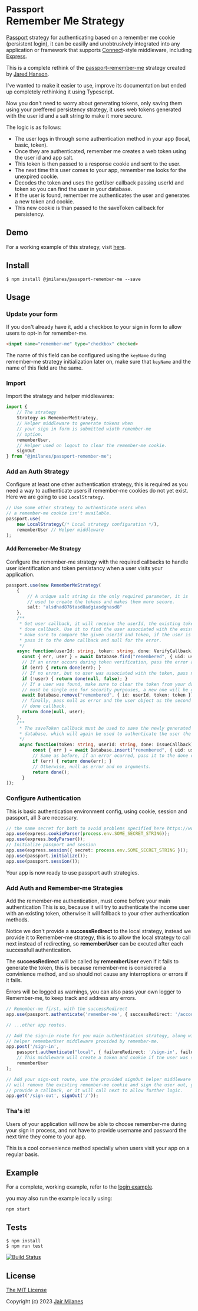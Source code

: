 <h1>
<small style="display: block">Passport</small>
Remember Me Strategy
</h1>

[Passport](http://passportjs.org/) strategy for authenticating based on a remember me cookie (persistent login), it can be easilly and unobtrusively integrated into any application
or framework that supports [Connect](http://www.senchalabs.org/connect/)-style middleware, including [Express](http://expressjs.com/).

This is a complete rethink of the [passport-remember-me](https://github.com/jaredhanson/passport-remember-me) strategy created by [Jared Hanson](https://github.com/jaredhanson).

I've wanted to make it easier to use, improve its documentation but ended up completely rethinking it using Typescript.

Now you don't need to worry about generating tokens, only saving them using your preffered persistency strategy, it uses web tokens generated with the user id and a salt string to make it more secure.

The logic is as follows:

- The user logs in through some authentication method in your app (local, basic, token).
- Once they are authenticated, remember me creates a web token using the user id and app salt.
- This token is then passed to a response cookie and sent to the user.
- The next time this user comes to your app, remember me looks for the unexpired cookie.
- Decodes the token and uses the getUser callback passing userId and token so you can find the user in your database.
- If the user is found, remember me authenticates the user and generates a new token and cookie.
- This new cookie is than passed to the saveToken callback for persistency.

## Demo

For a working example of this strategy, visit [here](https://remember-me-strategy.onrender.com).

## Install

```shell
$ npm install @jmilanes/passport-remember-me --save
```

## Usage

### Update your form

If you don't already have it, add a checkbox to your sign in form to allow users to opt-in for remember-me.

```html
<input name="remember-me" type="checkbox" checked>
```

The name of this field can be configured using the `keyName` during remember-me strategy initialization later on, make sure that `keyName` and the name of this field are the same.


### Import

Import the strategy and helper middlewares:

```typescript
import {
    // The strategy
    Strategy as RememberMeStrategy,
    // Helper middleware to generate tokens when
    // your sign in form is submitted wioth remember-me
    // option.
    rememberUser,
    // Helper used on logout to clear the remember-me cookie.
    signOut
} from "@jmilanes/passport-remember-me";
```

### Add an Auth Strategy

Configure at least one other authentication strategy, this is required as you need a way to authenticate users if remember-me cookies do not yet exist.
Here we are going to use `LocalStrategy`.

```typescript
// Use some other strategy to authenticate users when
// a remember-me cookie isn't available.
passport.use(
    new LocalStrategy(/* Local strategy configuration */),
    rememberUser // Helper middleware
);
```

#### Add Rememeber-Me Strategy

Configure the remember-me strategy with the required callbacks to handle user identification and token persistancy when a user visits your application.

```typescript
passport.use(new RememberMeStrategy(
    {
        // A unique salt string is the only required parameter, it is
        // used to create the tokens and makes them more secure.
        salt: "alsdhad876tasd8adgiasdghasd8"
    },
    /**
     * Get user callback, it will receive the userId, the existing token and a 
     * done callback. Use it to find the user associated with the existing token,
     * make sure to compare the given userId and token, if the user is found,
     * pass it to the done callback and null for the error.
     */
    async function(userId: string, token: string, done: VerifyCallback) {
      const { err, user } = await Database.find("remembered", { uid: userId, token: token });
      // If an error occurs during token verification, pass the error as first argument to done
      if (err) { return done(err); }
      // If no error, but no user was associated with the token, pass null as error and false as user
      if (!user) { return done(null, false); }
      // If a user was found, make sure to clear the token from your database, tokens
      // must be single use for security purpouses, a new one will be generated.
      await Database.remove("remembered", { id: userId, token: token });
      // finally, pass null as error and the user object as the second argument to the
      // done callback.
      return done(null, user);
    },
    /**
     * The saveToken callback must be used to save the newly generated token in your
     * database, which will again be used to authenticate the user the next time around.
     */
     async function(token: string, userId: string, done: IssueCallback) {
          const { err } = await Database.insert("remembered", { uid: userId, token: token });
          // Same as before, if an error ocurred, pass it to the done callback
          if (err) { return done(err); }
          // Otherwise, null as error and no arguments.
          return done();
      }
));
```

### Configure Authentication

This is basic authentication environment config, using cookie, session and passport, all 3 are necessary.

```typescript
// the same secret for both to avoid problems specified here https://www.npmjs.com/package/express-session
app.use(express.cookieParser(process.env.SOME_SECRET_STRING));
app.use(express.bodyParser());
// Initialize passport and session
app.use(express.session({ secret: process.env.SOME_SECRET_STRING }));
app.use(passport.initialize());
app.use(passport.session());
```
Your app is now ready to use passport auth strategies.


### Add Auth and Remember-me Strategies

Add the remember-me authentication, must come before your main authentication
This is so, because it will try to authenticate the income user with an existing
token, otherwise it will fallback to your other authentication methods.

Notice we don't provide a **successRedirect** to the local strategy, instead we
provide it to Remember-me strategy, this is to allow the local strategy to call next instead of 
redirecting, so **rememberUser** can be excuted after each successfull authentication.

The **successRedirect** will be called by **rememberUser** even if it fails to generate 
the token, this is because remember-me is considered a convinience method, and so should
not cause any interroptions or errors if it fails.

Errors will be logged as warnings, you can also pass your own logger to Remember-me, to keep track
and address any errors.

```typescript
// Remember-me first, with the successRedirect
app.use(passport.authenticate('remember-me', { successRedirect: '/account' }));

// ...other app routes.

// Add the sign-in route for you main authentication strategy, along with the
// helper rememberUser middleware provided by remember-me. 
app.post('/sign-in',
    passport.authenticate("local", { failureRedirect: '/sign-in', failureFlash: true }),
    // This middleware will create a token and cookie if the user was successfuly authenticated.
    rememberUser
);

// Add your sign-out route, use the provided signOut helper middleware which
// will remove the existing remember-me cookie and sign the user out, you may
// provide a callback, or it will call next to allow further logic.
app.get('/sign-out', signOut('/'));
```

### Tha's it!

Users of your application will now be able to choose remember-me during your sign in process, and not have to provide username and password the next time they come to your app.

This is a cool convenience method specially when users visit your app on a regular basis.


## Example

For a complete, working example, refer to the [login example](https://github.com/jairmilanes/passport-remember-me/tree/master/example).

you may also run the example locally using:

```shell
npm start
```

## Tests

```shell
$ npm install
$ npm run test
```

[![Build Status](https://secure.travis-ci.org/jaredhanson/passport-remember-me.png)](http://travis-ci.org/jaredhanson/passport-remember-me)


## License

[The MIT License](http://opensource.org/licenses/MIT)

Copyright (c) 2023 [Jair Milanes](http://github.com/jairmilanes/)
